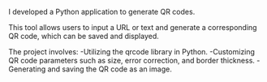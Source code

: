 I developed a Python application to generate QR codes.

This tool allows users to input a URL or text and generate a corresponding QR code, which can be saved and displayed. 

The project involves:
  -Utilizing the qrcode library in Python.
  -Customizing QR code parameters such as size, error correction, and border thickness.
  -Generating and saving the QR code as an image.
